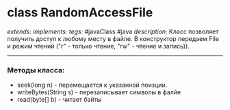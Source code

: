 # class RandomAccessFile
*extends:*
*implements:* 
*tegs:* #javaClass #java
*description:* Класс позволяет получить доступ к любому месту в файле. В конструктор передаем File и режим чтений ("r" - только чтение, "rw" - чтение и запись)).

---
### Методы класса:
- seek(long n) - перемещается к указанной поизции.
- writeBytes(String s) - перезаписывает символы в фалйе
- read(byte[] b) - читает байты
